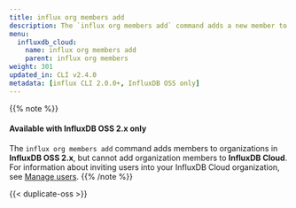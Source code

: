 ```yaml
---
title: influx org members add
description: The `influx org members add` command adds a new member to an organization in InfluxDB.
menu:
  influxdb_cloud:
    name: influx org members add
    parent: influx org members
weight: 301
updated_in: CLI v2.4.0
metadata: [influx CLI 2.0.0+, InfluxDB OSS only]
---
```


{{% note %}}
#### Available with InfluxDB OSS 2.x only
The `influx org members add` command adds members to organizations in **InfluxDB OSS 2.x**,
but cannot add organization members to **InfluxDB Cloud**.
For information about inviting users into your InfluxDB Cloud organization, see
[Manage users](/influxdb/cloud/organizations/users/).
{{% /note %}}

{{< duplicate-oss >}}
